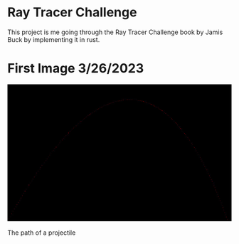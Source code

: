 # Ray Tracer Challenge
This project is me going through the Ray Tracer Challenge book by Jamis Buck by implementing it in rust.
# First Image 3/26/2023
![alt text](https://github.com/jmstevers/rust-ray-tracer-challenge/blob/main/output.jpg?raw=true)

The path of a projectile
